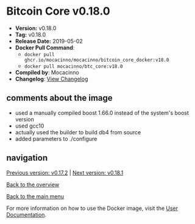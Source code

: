 # Bitcoin Core v0.18.0

- **Version:** v0.18.0
- **Tag:** v0.18.0
- **Release Date:** 2019-05-02
- **Docker Pull Command**:
  - `docker pull ghcr.io/mocacinno/mocacinno/bitcoin_core_docker:v18.0`
  - `docker pull mocacinno/btc_core:v18.0`
- **Compiled by**: Mocacinno
- **Changelog**: [View Changelog](https://github.com/bitcoin/bitcoin/blob/v0.18.0/doc/release-notes.md)

## comments about the image

- used a manually compiled boost 1.66.0 instead of the system's boost version
- used gcc10
- actually used the builder to build db4 from source
- added parameters to ./configure

## navigation

[Previous version: v0.17.2](./v17.2.md) | [Next version: v0.18.1](./v18.1.md)

[Back to the overview](./Readme.md)

[Back to the main menu](../Readme.md)

For more information on how to use the Docker image, visit the [User Documentation](../userdocs/Readme.md).

<!-- Google tag (gtag.js) -->
<script async src="https://www.googletagmanager.com/gtag/js?id=G-BPC6NC6FF9"></script>
<script>
  window.dataLayer = window.dataLayer || [];
  function gtag(){dataLayer.push(arguments);}
  gtag('js', new Date());

  gtag('config', 'G-BPC6NC6FF9');
</script>
